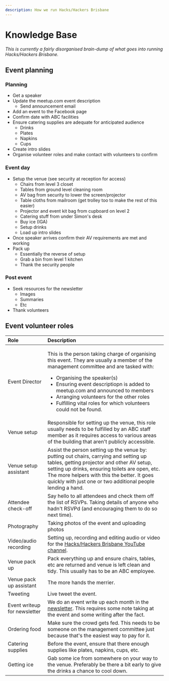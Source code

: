 ```yaml
---
description: How we run Hacks/Hackers Brisbane
---
```


# Knowledge Base

_This is currently a fairly disorganised brain-dump of what goes into running Hacks/Hackers Brisbane._

## Event planning

### Planning

* Get a speaker
* Update the meetup.com event description
  * Send announcement email
* Add an event to the Facebook page 
* Confirm date with ABC facilities
* Ensure catering supplies are adequate for anticipated audience
  * Drinks
  * Plates
  * Napkins
  * Cups
* Create intro slides
* Organise volunteer roles and make contact with volunteers to confirm

### Event day

* Setup the venue \(see security at reception for access\)
  * Chairs from level 3 closet
  * Tables from ground level cleaning room
  * AV bag from security to lower the screen/projector
  * Table cloths from mailroom \(get trolley too to make the rest of this easier\)
  * Projector and event kit bag from cupboard on level 2
  * Catering stuff from under Simon's desk
  * Buy ice \(IGA\)
  * Setup drinks
  * Load up intro slides
* Once speaker arrives confirm their AV requirements are met and working
* Pack up
  * Essentially the reverse of setup
  * Grab a bin from level 1 kitchen
  * Thank the security people

### Post event

* Seek resources for the newsletter
  * Images
  * Summaries
  * Etc
* Thank volunteers 

## Event volunteer roles

<table>
  <thead>
    <tr>
      <th style="text-align:left">Role</th>
      <th style="text-align:left">Description</th>
    </tr>
  </thead>
  <tbody>
    <tr>
      <td style="text-align:left">Event Director</td>
      <td style="text-align:left">
        <p>This is the person taking charge of organising this event. They are usually
          a member of the management committee and are tasked with:</p>
        <ul>
          <li>Organising the speaker(s)</li>
          <li>Ensuring event descriptiopn is added to meetup.com and announced to members</li>
          <li>Arranging volunteers for the other roles</li>
          <li>Fulfilling vital roles for which volunteers could not be found.</li>
        </ul>
      </td>
    </tr>
    <tr>
      <td style="text-align:left">Venue setup</td>
      <td style="text-align:left">Responsible for setting up the venue, this role usually needs to be fulfilled
        by an ABC staff member as it requires access to various areas of the building
        that aren&apos;t publicly accessible.</td>
    </tr>
    <tr>
      <td style="text-align:left">Venue setup assistant</td>
      <td style="text-align:left">Assist the person setting up the venue by: putting out chairs, carrying
        and setting up tables, getting projector and other AV setup, setting up
        drinks, ensuring toilets are open, etc. The more helpers with this the
        better. It goes quickly with just one or two additional people lending
        a hand.</td>
    </tr>
    <tr>
      <td style="text-align:left">Attendee check-off</td>
      <td style="text-align:left">Say hello to all attendees and check them off the list of RSVPs. Taking
        details of anyone who hadn&apos;t RSVPd (and encouraging them to do so
        next time).</td>
    </tr>
    <tr>
      <td style="text-align:left">Photography</td>
      <td style="text-align:left">Taking photos of the event and uploading photos</td>
    </tr>
    <tr>
      <td style="text-align:left">Video/audio recording</td>
      <td style="text-align:left">Setting up, recording and editing audio or video for the <a href="https://www.youtube.com/channel/UCMfWz1-TQrErri9kgMUynqw">Hacks/Hackers Brisbane YouTube channel</a>.</td>
    </tr>
    <tr>
      <td style="text-align:left">Venue pack up</td>
      <td style="text-align:left">Pack everything up and ensure chairs, tables, etc are returned and venue
        is left clean and tidy. This usually has to be an ABC employee.</td>
    </tr>
    <tr>
      <td style="text-align:left">Venue pack up assistant</td>
      <td style="text-align:left">The more hands the merrier.</td>
    </tr>
    <tr>
      <td style="text-align:left">Tweeting</td>
      <td style="text-align:left">Live tweet the event.</td>
    </tr>
    <tr>
      <td style="text-align:left">Event writeup for newsletter</td>
      <td style="text-align:left">We do an event write up each month in the <a href="https://us20.campaign-archive.com/home/?u=b159620fe75ddd72734247f92&amp;id=298dc804d1">newsletter</a>.
        This requires some note taking at the event and some writing after the
        fact.</td>
    </tr>
    <tr>
      <td style="text-align:left">Ordering food</td>
      <td style="text-align:left">Make sure the crowd gets fed. This needs to be someone on the management
        committee just because that&apos;s the easiest way to pay for it.</td>
    </tr>
    <tr>
      <td style="text-align:left">Catering supplies</td>
      <td style="text-align:left">Before the event, ensure that there enough supplies like plates, napkins,
        cups, etc.</td>
    </tr>
    <tr>
      <td style="text-align:left">Getting ice</td>
      <td style="text-align:left">Gab some ice from somewhere on your way to the venue. Preferably be there
        a bit early to give the drinks a chance to cool down.</td>
    </tr>
  </tbody>
</table>



